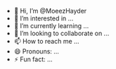 - 👋 Hi, I’m @MoeezHayder
- 👀 I’m interested in ...
- 🌱 I’m currently learning ...
- 💞️ I’m looking to collaborate on ...
- 📫 How to reach me ...
- 😄 Pronouns: ...
- ⚡ Fun fact: ...

<!---
MoeezHayder/MoeezHayder is a ✨ special ✨ repository because its `README.md` (this file) appears on your GitHub profile.
You can click the Preview link to take a look at your changes.
--->
